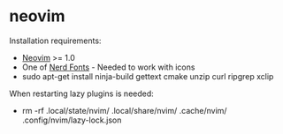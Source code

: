 # neovim
Installation requirements:
- [Neovim](https://github.com/gennaro-tedesco/nvim-possession) >= 1.0
- One of [Nerd Fonts](https://github.com/ryanoasis/nerd-fonts) - Needed to work with icons
- sudo apt-get install ninja-build gettext cmake unzip curl ripgrep xclip

When restarting lazy plugins is needed: 
- rm -rf .local/state/nvim/ .local/share/nvim/ .cache/nvim/ .config/nvim/lazy-lock.json
